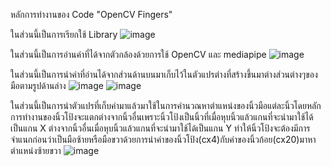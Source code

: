 หลักการทำงานของ Code "OpenCV Fingers"


ในส่วนนี้เป็นการเรียกใช้ Library
![image](https://user-images.githubusercontent.com/68842142/209473374-d6a9c7cb-4355-450c-9bf9-de12d0bfedb9.png)
 
ในส่วนนี้เป็นการอ่านค่าที่ได้จากตัวกล้องด้วยการใช้ OpenCV และ mediapipe 
![image](https://user-images.githubusercontent.com/68842142/209473190-e8c2f86e-42d2-467e-bac9-7b5ad42430ac.png)

ในส่วนนี้เป็นการนำค่าที่อ่านได้จากส่วนด้านบนมาเก็บไว้ในตัวแปรต่างที่สร้างขึ้นมาต่างส่วนต่างๆของมือตามรูปด้านล่าง
![image](https://user-images.githubusercontent.com/68842142/209473152-cb7563f3-0714-4565-8bd3-42792cdc1caf.png)
![image](https://user-images.githubusercontent.com/68842142/209472959-817a08de-3e62-43b4-ae78-34a550159150.png)

ในส่วนนี้เป็นการนำตัวแปรที่เก็บค่ามาแล้วมาใช้ในการคำนวณหาตำแหน่งของนิ้วมือแต่ละนิ้วโดยหลักการทำงานของนิ้วโป้งจะแตกต่างจากนิ้วอื่นเพราะนิ้วโป้งเป็นนิ้วที่เมื่อหุบนิ้วแล้วแกนที่จะนำมาใช้ได้เป็นแกน X 
ต่างจากนิ้วอื่นเมื่อหุบนิ้วแล้วแกนที่จะนำมาใช้ได้เป็นแกน Y ทำให้นิ้วโป้งจะต้องมีการจำแนกก่อนว่าเป็นมือซ้ายหรือมือขวาด้วยการนำค่าของนิ้วโป้ง(cx4)กับค่าของนิ้วก้อย(cx20)มาหาตำแหน่งซ้ายขวา
![image](https://user-images.githubusercontent.com/68842142/209473398-f2b2bc58-0915-4463-9c86-7d1a20126523.png)

